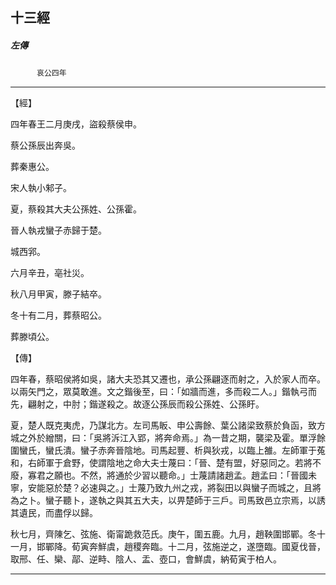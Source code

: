 

## 十三經

##### 左傳
　　　`哀公四年`

* * *

【經】

四年春王二月庚戌，盜殺蔡侯申。

蔡公孫辰出奔吳。

葬秦惠公。

宋人執小邾子。

夏，蔡殺其大夫公孫姓、公孫霍。

晉人執戎蠻子赤歸于楚。

城西郛。

六月辛丑，亳社災。

秋八月甲寅，滕子結卒。

冬十有二月，葬蔡昭公。

葬滕頃公。

【傳】

四年春，蔡昭侯將如吳，諸大夫恐其又遷也，承公孫翩逐而射之，入於家人而卒。以兩矢門之，眾莫敢進。文之鍇後至，曰：「如牆而進，多而殺二人。」鍇執弓而先，翩射之，中肘；鍇遂殺之。故逐公孫辰而殺公孫姓、公孫盱。

夏，楚人既克夷虎，乃謀北方。左司馬眅、申公壽餘、葉公諸梁致蔡於負函，致方城之外於繒關，曰：「吳將泝江入郢，將奔命焉。」為一昔之期，襲梁及霍。單浮餘圍蠻氏，蠻氏潰。蠻子赤奔晉陰地。司馬起豐、析與狄戎，以臨上雒。左師軍于菟和，右師軍于倉野，使謂陰地之命大夫士蔑曰：「晉、楚有盟，好惡同之。若將不廢，寡君之願也。不然，將通於少習以聽命。」士蔑請諸趙孟。趙孟曰：「晉國未寧，安能惡於楚？必速與之。」士蔑乃致九州之戎，將裂田以與蠻子而城之，且將為之卜。蠻子聽卜，遂執之與其五大夫，以畀楚師于三戶。司馬致邑立宗焉，以誘其遺民，而盡俘以歸。

秋七月，齊陳乞、弦施、衛甯跪救范氏。庚午，圍五鹿。九月，趙鞅圍邯鄲。冬十一月，邯鄲降。荀寅奔鮮虞，趙稷奔臨。十二月，弦施逆之，遂墮臨。國夏伐晉，取邢、任、欒、鄗、逆畤、陰人、盂、壺口，會鮮虞，納荀寅于柏人。

* * *

